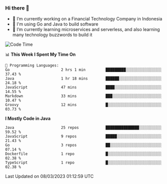 ### Hi there 👋

<!--
**mazzama/mazzama** is a ✨ _special_ ✨ repository because its `README.md` (this file) appears on your GitHub profile.

Here are some ideas to get you started:

- 🔭 I’m currently working on ...
- 🌱 I’m currently learning ...
- 👯 I’m looking to collaborate on ...
- 🤔 I’m looking for help with ...
- 💬 Ask me about ...
- 📫 How to reach me: ...
- 😄 Pronouns: ...
- ⚡ Fun fact: ...
-->

- 🔭 I’m currently working on a Financial Technology Company in Indonesia
- :gun: I'm using Go and Java to build software
- 🌱 I’m currently learning microservices and serverless, and also learning many technology buzzwords to build it

<!--START_SECTION:waka-->
![Code Time](http://img.shields.io/badge/Code%20Time-2%2C583%20hrs%2056%20mins-blue)

📊 **This Week I Spent My Time On** 

```text
💬 Programming Languages: 
Go                       2 hrs 1 min         █████████░░░░░░░░░░░░░░░░   37.43 % 
Java                     1 hr 18 mins        ██████░░░░░░░░░░░░░░░░░░░   24.18 % 
JavaScript               47 mins             ████░░░░░░░░░░░░░░░░░░░░░   14.55 % 
Markdown                 33 mins             ███░░░░░░░░░░░░░░░░░░░░░░   10.47 % 
Groovy                   12 mins             █░░░░░░░░░░░░░░░░░░░░░░░░   03.73 % 
```

**I Mostly Code in Java** 

```text
Java                     25 repos            ███████████████░░░░░░░░░░   59.52 % 
JavaScript               9 repos             █████░░░░░░░░░░░░░░░░░░░░   21.43 % 
Go                       3 repos             ██░░░░░░░░░░░░░░░░░░░░░░░   07.14 % 
Dockerfile               1 repo              █░░░░░░░░░░░░░░░░░░░░░░░░   02.38 % 
TypeScript               1 repo              █░░░░░░░░░░░░░░░░░░░░░░░░   02.38 % 
```




 Last Updated on 08/03/2023 01:12:59 UTC
<!--END_SECTION:waka-->
